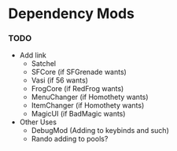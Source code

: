 ﻿# Dependency Mods

### TODO
- Add link 
  - Satchel
  - SFCore (if SFGrenade wants)
  - Vasi (if 56 wants)
  - FrogCore (if RedFrog wants)
  - MenuChanger (if Homothety wants)
  - ItemChanger (if Homothety wants)
  - MagicUI (if BadMagic wants)
- Other Uses
  - DebugMod (Adding to keybinds and such)
  - Rando adding to pools?